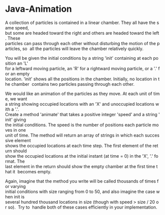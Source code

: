 # Java-Animation
A collection of particles is contained in a linear chamber. They all have the same speed,  but some are headed toward the right and others are headed toward the left. These  particles can pass through each other without disturbing the motion of the particles, so  all the particles will leave the chamber relatively quickly. 

You will be given the initial conditions by a string 'init' containing at each position an 'L'  for a leftward moving particle, an 'R' for a rightward moving particle, or a '.' for an empty  location. 'init' shows all the positions in the chamber. Initially, no location in the chamber  contains two particles passing through each other.    

We would like an animation of the particles as they move. At each unit of time, we want  a string showing occupied locations with an 'X' and unoccupied locations with a '.'.  Create a method 'animate' that takes a positive integer 'speed' and a string 'init' giving  the initial conditions. The speed is the number of positions each particle moves in one  unit of time. The method will return an array of strings in which each successive element  shows the occupied locations at each time step. The first element of the return should 
show the occupied locations at the initial instant (at time = 0) in the 'X', '.' format. The  last element in the return should show the empty chamber at the first time that it  becomes empty. 

Again, imagine that the method you write will be called thousands of times for varying  initial conditions with size ranging from 0 to 50, and also imagine the case when init is  several hundred thousand locations in size (though with speed > size / 20 or so).  Try to  handle both of these cases efficiently in your implementation.   
